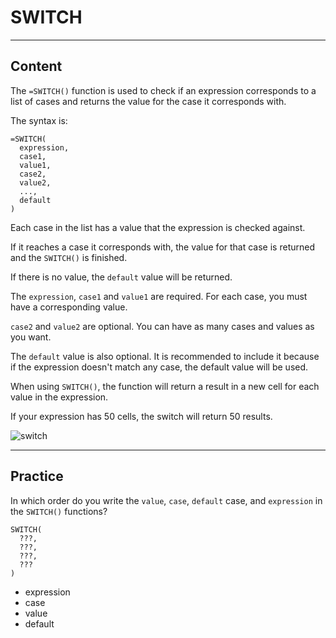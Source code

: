 ﻿---
author: Stefan-Stojanovic

type: normal

category: how to

links:
  - '[SWITCH](https://support.google.com/docs/answer/7013690){documentation}'

---

# SWITCH

---
## Content

The `=SWITCH()` function is used to check if an expression corresponds to a list of cases and returns the value for the case it corresponds with.

The syntax is:
```plain-text
=SWITCH(
  expression, 
  case1, 
  value1, 
  case2, 
  value2, 
  ..., 
  default
)
```

Each case in the list has a value that the expression is checked against.

If it reaches a case it corresponds with, the value for that case is returned and the `SWITCH()` is finished.

If there is no value, the `default` value will be returned.

The `expression`, `case1` and `value1` are required. For each case, you must have a corresponding value.

`case2` and `value2` are optional. You can have as many cases and values as you want. 

The `default` value is also optional. It is recommended to include it because if the expression doesn't match any case, the default value will be used.

When using `SWITCH()`, the function will return a result in a new cell for each value in the expression.

If your expression has 50 cells, the switch will return 50 results. 

![switch](https://img.enkipro.com/e362778a4875d151ccf2782f5fdcee38.png)

---
## Practice

In which order do you write the `value`, `case`, `default` case, and `expression` in the `SWITCH()` functions?

```plain-text
SWITCH(
  ???, 
  ???, 
  ???, 
  ???
)
```

- expression
- case
- value 
- default